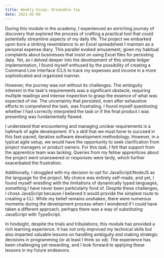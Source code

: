 ```yaml
---
title: Weekly Essay: Breakable toy
date: 2023-05-09
---
```


During this module in the academy, I experienced an enriching journey of discovery that explored the process of crafting a practical tool that could potentially streamline aspects of my daily life. The project we embarked upon bore a striking resemblance to an Excel spreadsheet I maintain as a personal expense diary. This parallel evoked amusement, given my habitual complaints about businesses that insist on using Excel files for persisting data. Yet, as I delved deeper into the development of this simple ledger implementation, I found myself enthused by the possibility of creating a Command Line Interface (CLI) to track my expenses and income in a more sophisticated and organized manner.

However, the journey was not without its challenges. The ambiguity inherent in the task's requirements was a significant obstacle, requiring multiple readings and intense inspection to grasp the essence of what was expected of me. The uncertainty that persisted, even after exhaustive efforts to comprehend the task, was frustrating. I found myself questioning whether I had correctly interpreted the task or if the final product I was presenting was fundamentally flawed.

I understand that encountering and managing unclear requirements is a hallmark of agile development. It's a skill that we must hone to succeed in this fast-paced, iterative software development methodology. However, in a typical agile setup, we would have the opportunity to seek clarification from project managers or product owners. For this task, I felt that support from the apprentice team was lacking. Queries from my fellow apprentices about the project went unanswered or responses were tardy, which further exacerbated the frustration.

Additionally, I struggled with my decision to opt for JavaScript/NodeJS as the language for the project. My choice was entirely self-made, and yet, I found myself wrestling with the limitations of dynamically typed languages, something I have never been particularly fond of. Despite these challenges, I chose JavaScript because I believed it would provide the simplest route to creating a CLI. While my belief remains unshaken, there were numerous moments during the development process when I wondered if I could have taken a different approach, perhaps there was a way of substituting JavaScript with TypeScript.

In hindsight, despite the trials and tribulations, this module has provided a rich learning experience. It has not only improved my technical skills but also imparted valuable lessons on handling ambiguity and making strategic decisions in programming (or at least I think so xd). The experience has been challenging yet rewarding, and I look forward to applying these lessons in my future endeavors.
